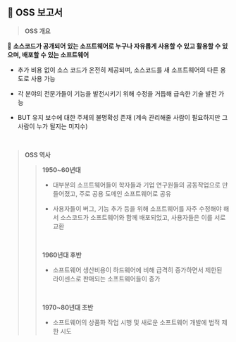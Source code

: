 ## 📄 OSS 보고서 

> **OSS 개요**

📌 **소스코드가 공개되어 있는 소프트웨어로 누구나 자유롭게 사용할 수 있고 활용할 수 있으며, 배포할 수 있는 소프트웨어**

- 추가 비용 없이 소스 코드가 온전히 제공되며, 소스코드를 새 소프트웨어의 다른 용도로 사용 가능

- 각 분야의 전문가들이 기능을 발전시키기 위해 수정을 거듭해 급속한 기술 발전 가능

- BUT 유지 보수에 대한 주체의 불명확성 존재 (계속 관리해줄 사람이 필요하지만 그 사람이 누가 될지는 미지수)
<br>

> **OSS 역사**
>>
>> **1950~60년대** 
>> - 대부분의 소프트웨어들이 학자들과 기업 연구원들의 공동작업으로 만들어졌고, 주로 공용 도메인 소프트웨어로 공유
>>
>> - 사용자들이 버그, 기능 추가 등을 위해 소프트웨어를 자주 수정해야 해서 소스코드가 소프트웨어와 함께 배포되었고, 사용자들은 이를 서로 교환
>> <br>
>>
>> **1960년대 후반** 
>> - 소프트웨어 생산비용이 하드웨어에 비해 급격히 증가하면서 제한된 라이센스로 판매되는 소프트웨어들이 증가
>> <br>
>>
>> **1970~80년대 초반** 
>> - 소프트웨어의 상품화 작업 시행 및 새로운 소프트웨어 개발에 법적 제한 시도 
